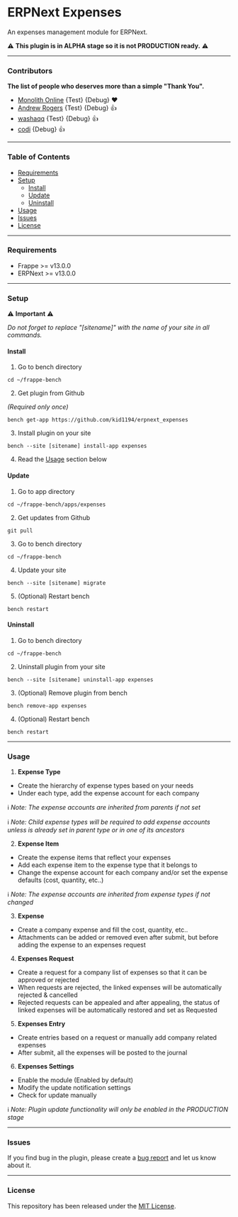 # ERPNext Expenses

An expenses management module for ERPNext.

⚠️ **This plugin is in ALPHA stage so it is not PRODUCTION ready.** ⚠️

---

### Contributors
**The list of people who deserves more than a simple "Thank You".**
- [Monolith Online](https://github.com/monolithon) {Test} {Debug} ♥
- [Andrew Rogers](https://github.com/agrogers) {Test} {Debug} 👍
- [washaqq](https://github.com/washaqq) {Test} {Debug} 👍
- [codi](https://github.com/hassan-youssef) {Debug} 👍

---

### Table of Contents
- [Requirements](#requirements)
- [Setup](#setup)
  - [Install](#install)
  - [Update](#update)
  - [Uninstall](#uninstall)
- [Usage](#usage)
- [Issues](#issues)
- [License](#license)

---

### Requirements
- Frappe >= v13.0.0
- ERPNext >= v13.0.0

---

### Setup

⚠️ **Important** ⚠️

*Do not forget to replace "[sitename]" with the name of your site in all commands.*

#### Install
1. Go to bench directory

```
cd ~/frappe-bench
```

2. Get plugin from Github

*(Required only once)*

```
bench get-app https://github.com/kid1194/erpnext_expenses
```

3. Install plugin on your site

```
bench --site [sitename] install-app expenses
```

4. Read the [Usage](#usage) section below

#### Update
1. Go to app directory

```
cd ~/frappe-bench/apps/expenses
```

2. Get updates from Github

```
git pull
```

3. Go to bench directory

```
cd ~/frappe-bench
```

4. Update your site

```
bench --site [sitename] migrate
```

5. (Optional) Restart bench

```
bench restart
```

#### Uninstall
1. Go to bench directory

```
cd ~/frappe-bench
```

2. Uninstall plugin from your site

```
bench --site [sitename] uninstall-app expenses
```

3. (Optional) Remove plugin from bench

```
bench remove-app expenses
```

4. (Optional) Restart bench

```
bench restart
```

---

### Usage
1. **Expense Type**
  - Create the hierarchy of expense types based on your needs
  - Under each type, add the expense account for each company

ℹ️ *Note: The expense accounts are inherited from parents if not set*

ℹ️ *Note: Child expense types will be required to add expense accounts unless is already set in parent type or in one of its ancestors*

2. **Expense Item**
  - Create the expense items that reflect your expenses
  - Add each expense item to the expense type that it belongs to
  - Change the expense account for each company and/or set the expense defaults (cost, quantity, etc..)

ℹ️ *Note: The expense accounts are inherited from expense types if not changed*

3. **Expense**
  - Create a company expense and fill the cost, quantity, etc..
  - Attachments can be added or removed even after submit, but before adding the expense to an expenses request

4. **Expenses Request**
  - Create a request for a company list of expenses so that it can be approved or rejected
  - When requests are rejected, the linked expenses will be automatically rejected & cancelled
  - Rejected requests can be appealed and after appealing, the status of linked expenses will be automatically restored and set as Requested

5. **Expenses Entry**
  - Create entries based on a request or manually add company related expenses
  - After submit, all the expenses will be posted to the journal

6. **Expenses Settings**
  - Enable the module (Enabled by default)
  - Modify the update notification settings
  - Check for update manually

ℹ️ *Note: Plugin update functionality will only be enabled in the PRODUCTION stage*

---

### Issues
If you find bug in the plugin, please create a [bug report](https://github.com/kid1194/erpnext_expenses/issues/new?assignees=&labels=&template=bug_report.md&title=) and let us know about it.

---

### License
This repository has been released under the [MIT License](https://github.com/kid1194/erpnext_expenses/blob/main/LICENSE).